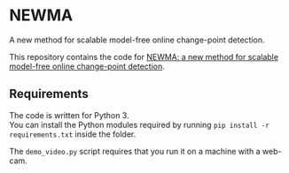 # NEWMA
A new method for scalable model-free online change-point detection.

This repository contains the code for 
[NEWMA: a new method for scalable model-free online change-point detection](https://arxiv.org/abs/1805.08061).

## Requirements
The code is written for Python 3.  
You can install the Python modules required by running `pip install -r requirements.txt` 
inside the folder.

The `demo_video.py` script requires that you run it on a machine with a web-cam.